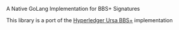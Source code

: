 A Native GoLang Implementation for BBS+ Signatures

This library is a port of the [Hyperledger Ursa BBS+](https://github.com/hyperledger/ursa/tree/master/libzmix/bbs) implementation


